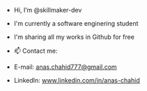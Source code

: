 -  Hi, I’m @skillmaker-dev
-  I'm currently a software enginering student 
-  I'm sharing all my works in Github for free

- 📫 Contact me: 
- E-mail: anas.chahid777@gmail.com
- LinkedIn: www.linkedin.com/in/anas-chahid


